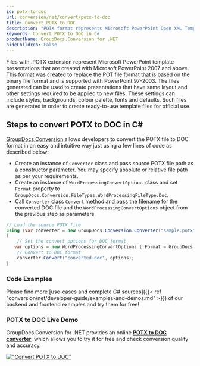 ```yaml
---
id: potx-to-doc
url: conversion/net/convert/potx-to-doc
title: Convert POTX to DOC
description: "POTX format represents Microsoft PowerPoint Open XML Template with .potx extension. Learn how to convert POTX to DOC file programmatically in C# language using GroupDocs.Conversion for .NET library."
keywords: Convert POTX to DOC in C#
productName: GroupDocs.Conversion for .NET
hideChildren: False
---
```


Files with .POTX extension represent Microsoft PowerPoint template presentations that are created with Microsoft PowerPoint 2007 and above. This format was created to replace the POT file format that is based on the binary file format and is supported with PowerPoint 97-2003. The files generated can be used to create presentations that have same layout and other settings required to be applied to new files. These settings can include styles, backgrounds, colour palette, fonts and defaults. Such files are generated in order to create ready-to-use template files for official use.

## Steps to convert POTX to DOC in C#

[GroupDocs.Conversion](https://products.groupdocs.com/conversion/net) allows developers to convert the POTX file to DOC format in an easy and intuitive way just using a few lines of code as described below:

* Create an instance of `Converter` class and pass source POTX file path as a constructor parameter. You may specify absolute or relative file path as per your requirements. 
* Create an instance of `WordProcessingConvertOptions` class and set `Format` property to `GroupDocs.Conversion.FileTypes.WordProcessingFileType.Doc`.
* Call `Converter` class `Convert` method and pass the filename for the converted DOC file and the `WordProcessingConvertOptions` object from the previous step as parameters.

```csharp
// Load the source POTX file
using (var converter = new GroupDocs.Conversion.Converter("sample.potx"))
{
    // Set the convert options for DOC format
   var options = new WordProcessingConvertOptions { Format = GroupDocs.Conversion.FileTypes.WordProcessingFileType.Doc };
    // Convert to DOC format
    converter.Convert("converted.doc", options);
}
```

### Code Examples

Please find more [use-cases and complete C# sources]({{< ref "conversion/net/developer-guide/examples-and-demos.md" >}}) of our backend and frontend examples and try them for free!

### POTX to DOC Live Demo

GroupDocs.Conversion for .NET provides an online [**POTX to DOC converter**](https://products.groupdocs.app/conversion/potx-to-doc), which allows you to try it for free and check conversion quality and accuracy.

[!["Convert POTX to DOC"](conversion/net/images/convert-to-doc/convert-potx-to-doc.png)](https://products.groupdocs.app/conversion/potx-to-doc)